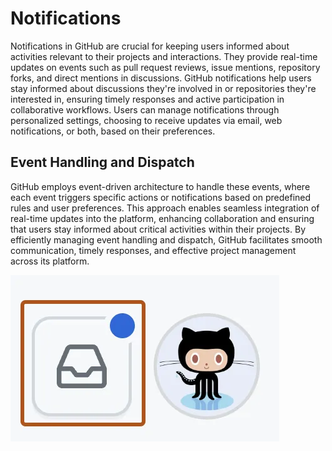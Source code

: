 # Notifications

Notifications in GitHub are crucial for keeping users informed about activities relevant to their projects and interactions. They provide real-time updates on events such as pull request reviews, issue mentions, repository forks, and direct mentions in discussions. GitHub notifications help users stay informed about discussions they're involved in or repositories they're interested in, ensuring timely responses and active participation in collaborative workflows. Users can manage notifications through personalized settings, choosing to receive updates via email, web notifications, or both, based on their preferences. 

## Event Handling and Dispatch
 GitHub employs event-driven architecture to handle these events, where each event triggers specific actions or notifications based on predefined rules and user preferences. This approach enables seamless integration of real-time updates into the platform, enhancing collaboration and ensuring that users stay informed about critical activities within their projects. By efficiently managing event handling and dispatch, GitHub facilitates smooth communication, timely responses, and effective project management across its platform.

 ![](./Images/notifications.webp)